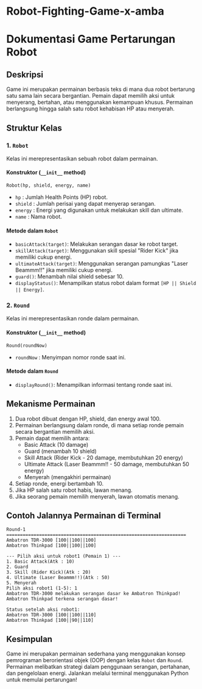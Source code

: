 # Robot-Fighting-Game-x-amba

# Dokumentasi Game Pertarungan Robot

## Deskripsi
Game ini merupakan permainan berbasis teks di mana dua robot bertarung satu sama lain secara bergantian. Pemain dapat memilih aksi untuk menyerang, bertahan, atau menggunakan kemampuan khusus. Permainan berlangsung hingga salah satu robot kehabisan HP atau menyerah.

## Struktur Kelas

### 1. `Robot`
Kelas ini merepresentasikan sebuah robot dalam permainan.

#### **Konstruktor (`__init__` method)**
```python
Robot(hp, shield, energy, name)
```
- `hp` : Jumlah Health Points (HP) robot.
- `shield` : Jumlah perisai yang dapat menyerap serangan.
- `energy` : Energi yang digunakan untuk melakukan skill dan ultimate.
- `name` : Nama robot.

#### **Metode dalam `Robot`**
- `basicAttack(target)`: Melakukan serangan dasar ke robot target.
- `skillAttack(target)`: Menggunakan skill spesial "Rider Kick" jika memiliki cukup energi.
- `ultimateAttack(target)`: Menggunakan serangan pamungkas "Laser Beammm!!" jika memiliki cukup energi.
- `guard()`: Menambah nilai shield sebesar 10.
- `displayStatus()`: Menampilkan status robot dalam format `[HP || Shield || Energy]`.

### 2. `Round`
Kelas ini merepresentasikan ronde dalam permainan.

#### **Konstruktor (`__init__` method)**
```python
Round(roundNow)
```
- `roundNow` : Menyimpan nomor ronde saat ini.

#### **Metode dalam `Round`**
- `displayRound()`: Menampilkan informasi tentang ronde saat ini.

## Mekanisme Permainan
1. Dua robot dibuat dengan HP, shield, dan energy awal 100.
2. Permainan berlangsung dalam ronde, di mana setiap ronde pemain secara bergantian memilih aksi.
3. Pemain dapat memilih antara:
   - Basic Attack (10 damage)
   - Guard (menambah 10 shield)
   - Skill Attack (Rider Kick - 20 damage, membutuhkan 20 energy)
   - Ultimate Attack (Laser Beammm!! - 50 damage, membutuhkan 50 energy)
   - Menyerah (mengakhiri permainan)
4. Setiap ronde, energi bertambah 10.
5. Jika HP salah satu robot habis, lawan menang.
6. Jika seorang pemain memilih menyerah, lawan otomatis menang.

## Contoh Jalannya Permainan di Terminal
```
Round-1 ==================================================================
Ambatron TDR-3000 [100||100||100]
Ambatron Thinkpad [100||100||100]

--- Pilih aksi untuk robot1 (Pemain 1) ---
1. Basic Attack(Atk : 10)
2. Guard
3. Skill (Rider Kick)(Atk : 20)
4. Ultimate (Laser Beammm!!)(Atk : 50)
5. Menyerah
Pilih aksi robot1 (1-5): 1
Ambatron TDR-3000 melakukan serangan dasar ke Ambatron Thinkpad!
Ambatron Thinkpad terkena serangan dasar!

Status setelah aksi robot1:
Ambatron TDR-3000 [100||100||110]
Ambatron Thinkpad [100||90||110]
```

## Kesimpulan
Game ini merupakan permainan sederhana yang menggunakan konsep pemrograman berorientasi objek (OOP) dengan kelas `Robot` dan `Round`. Permainan melibatkan strategi dalam penggunaan serangan, pertahanan, dan pengelolaan energi. Jalankan melalui terminal menggunakan Python untuk memulai pertarungan!

